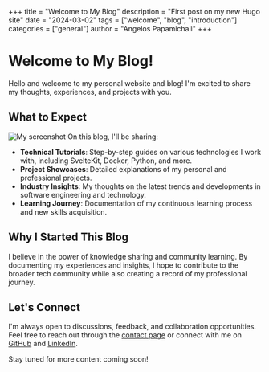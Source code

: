 +++
title = "Welcome to My Blog"
description = "First post on my new Hugo site"
date = "2024-03-02"
tags = ["welcome", "blog", "introduction"]
categories = ["general"]
author = "Angelos Papamichail"
+++

# Welcome to My Blog!

Hello and welcome to my personal website and blog! I'm excited to share my thoughts, experiences, and projects with you.

## What to Expect
 ![My screenshot](/images/capture.jpg)
On this blog, I'll be sharing:

- **Technical Tutorials**: Step-by-step guides on various technologies I work with, including SvelteKit, Docker, Python, and more.
- **Project Showcases**: Detailed explanations of my personal and professional projects.
- **Industry Insights**: My thoughts on the latest trends and developments in software engineering and technology.
- **Learning Journey**: Documentation of my continuous learning process and new skills acquisition.

## Why I Started This Blog

I believe in the power of knowledge sharing and community learning. By documenting my experiences and insights, I hope to contribute to the broader tech community while also creating a record of my professional journey.

## Let's Connect

I'm always open to discussions, feedback, and collaboration opportunities. Feel free to reach out through the [contact page](/contact/) or connect with me on [GitHub](https://github.com/angelospk) and [LinkedIn](https://www.linkedin.com/in/angelos-papamichail/-).

Stay tuned for more content coming soon! 